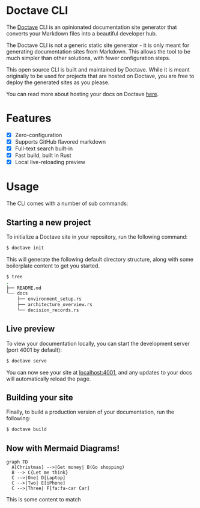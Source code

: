 Doctave CLI
===========

The [Doctave](https://www.doctave.com) CLI is an opinionated documentation site generator that
converts your Markdown files into a beautiful developer hub.

The Doctave CLI is not a generic static site generator - it is only meant for generating
documentation sites from Markdown. This allows the tool to be much simpler than other solutions,
with fewer configuration steps.

This open source CLI is built and maintained by Doctave. While it is meant originally to be used for
projects that are hosted on Doctave, you are free to deploy the generated sites as you please.

You can read more about hosting your docs on Doctave [here](https://www.doctave.com).

# Features
- [x] Zero-configuration
- [x] Supports GitHub flavored markdown
- [x] Full-text search built-in
- [x] Fast build, built in Rust
- [x] Local live-reloading preview

# Usage

The CLI comes with a number of sub commands:

## Starting a new project 

To initialize a Doctave site in your repository, run the following command:

```bash
$ doctave init
```

This will generate the following default directory structure, along with some boilerplate content
to get you started.

```bash
$ tree
.
├── README.md
└── docs
    ├── environment_setup.rs
    ├── architecture_overview.rs
    └── decision_records.rs
```

## Live preview

To view your documentation locally, you can start the development server (port 4001 by default):

```bash
$ doctave serve
```

You can now see your site at [localhost:4001](), and any updates to your docs will automatically reload the page.

## Building your site

Finally, to build a production version of your documentation, run the following:

```bash
$ doctave build
```

## Now with Mermaid Diagrams!

```mermaid
graph TD
  A[Christmas] -->|Get money| B(Go shopping)
  B --> C{Let me think}
  C -->|One| D[Laptop]
  C -->|Two| E[iPhone]
  C -->|Three| F[fa:fa-car Car]
```

This is some content to match
